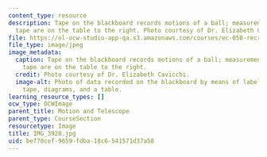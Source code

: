 ```yaml
---
content_type: resource
description: Tape on the blackboard records motions of a ball; measurements from the
  tape are on the table to the right. Photo courtesy of Dr. Elizabeth Cavicchi.
file: https://ol-ocw-studio-app-qa.s3.amazonaws.com/courses/ec-050-recreate-experiments-from-history-inform-the-future-from-the-past-galileo-january-iap-2010/bef70cef9659fdba18c6541571d37a58_IMG_3920.jpg
file_type: image/jpeg
image_metadata:
  caption: Tape on the blackboard records motions of a ball; measurements from the
    tape are on the table to the right.
  credit: Photo courtesy of Dr. Elizabeth Cavicchi.
  image-alt: Photo of data recorded on the blackboard by means of labeled masking
    tape, diagrams, and a table.
learning_resource_types: []
ocw_type: OCWImage
parent_title: Motion and Telescope
parent_type: CourseSection
resourcetype: Image
title: IMG_3920.jpg
uid: bef70cef-9659-fdba-18c6-541571d37a58
---
```

